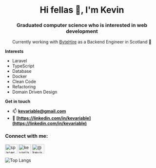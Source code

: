 <h1 align="center">Hi fellas 👋, I'm Kevin</h1>
<h3 align="center">Graduated computer science who is interested in web development</h3>

<p align="center">Currently working with <a href="https://bytehire.io/" target="_blank">ByteHire</a> as a Backend Engineer in Scotland 🏴󠁧󠁢󠁳󠁣󠁴󠁿</p>

**Interests**
- Laravel
- TypeScript
- Database
- Docker
- Clean Code
- Refactoring
- Domain Driven Design

**Get in touch**
- 📫 **[kevariable@gmail.com](mailto:kevariable@gmail.com)**
- 📄 **[https://linkedin.com/in/kevariable](https://linkedin.com/in/kevariable)**

<h3 align="left">Connect with me:</h3>
<p align="left">
<a href="https://twitter.com/kevariable" target="blank"><img align="center" src="https://raw.githubusercontent.com/rahuldkjain/github-profile-readme-generator/master/src/images/icons/Social/twitter.svg" alt="spacerocc" height="30" width="40" /></a>
<a href="https://linkedin.com/in/kevariable" target="blank"><img align="center" src="https://raw.githubusercontent.com/rahuldkjain/github-profile-readme-generator/master/src/images/icons/Social/linked-in-alt.svg" alt="kevariable" height="30" width="40" /></a>
<a href="https://medium.com/@kevariable" target="blank"><img align="center" src="https://raw.githubusercontent.com/rahuldkjain/github-profile-readme-generator/master/src/images/icons/Social/medium.svg" alt="@kevariable" height="30" width="40" /></a>
</p>

![Top Langs](https://github-readme-stats.vercel.app/api/top-langs/?username=kevariable&layout=compact)
